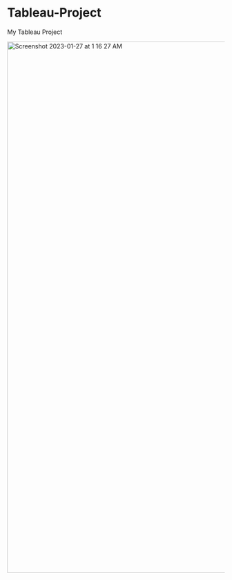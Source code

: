 # Tableau-Project
My Tableau Project

<img width="1228" alt="Screenshot 2023-01-27 at 1 16 27 AM" src="https://user-images.githubusercontent.com/42689911/214979001-b5825b16-8b70-4552-bd34-7ad90a854d07.png">
